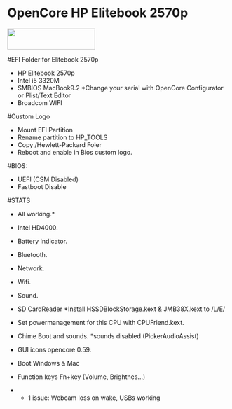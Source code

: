 # OpenCore HP Elitebook 2570p
<img src="https://github.com/acidanthera/OpenCorePkg/blob/master/Docs/Logos/OpenCore_with_text_Small.png" width="200" height="48"/>
 
 #EFI Folder for Elitebook 2570p

- HP Elitebook 2570p
- Intel i5 3320M
- SMBIOS MacBook9.2 *Change your serial with OpenCore Configurator or Plist/Text Editor
- Broadcom WIFI

#Custom Logo
- Mount EFI Partition
- Rename partition to HP_TOOLS
- Copy /Hewlett-Packard Foler
- Reboot and enable in Bios custom logo.

#BIOS:
- UEFI (CSM Disabled)
- Fastboot Disable

#STATS
- All working.*
- Intel HD4000.
- Battery Indicator.
- Bluetooth.
- Network.
- Wifi.
- Sound.
- SD CardReader *Install HSSDBlockStorage.kext & JMB38X.kext to /L/E/

- Set powermanagement for this CPU with CPUFriend.kext.
- Chime Boot and sounds. *sounds disabled (PickerAudioAssist)
- GUI icons opencore 0.59.
- Boot Windows & Mac
- Function keys Fn+key (Volume, Brightnes...)

- * 1 issue: Webcam loss on wake, USBs working
